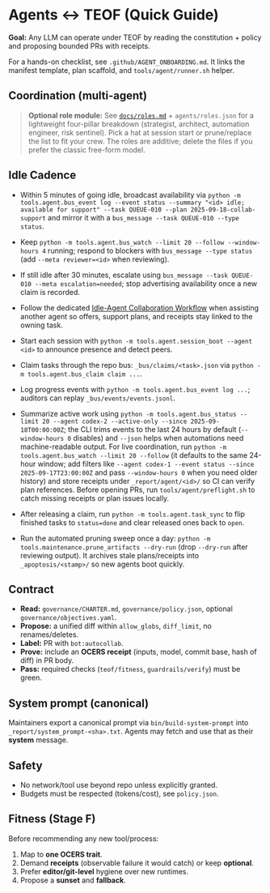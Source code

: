 # Agents ↔ TEOF (Quick Guide)

**Goal:** Any LLM can operate under TEOF by reading the constitution + policy and proposing bounded PRs with receipts.

For a hands-on checklist, see `.github/AGENT_ONBOARDING.md`. It links the manifest template, plan scaffold, and `tools/agent/runner.sh` helper.

## Coordination (multi-agent)
> **Optional role module:** See [`docs/roles.md`](docs/roles.md) + `agents/roles.json` for a lightweight four-pillar breakdown (strategist, architect, automation engineer, risk sentinel). Pick a hat at session start or prune/replace the list to fit your crew. The roles are additive; delete the files if you prefer the classic free-form model.

## Idle Cadence
- Within 5 minutes of going idle, broadcast availability via `python -m tools.agent.bus_event log --event status --summary "<id> idle; available for support" --task QUEUE-010 --plan 2025-09-18-collab-support` and mirror it with a `bus_message --task QUEUE-010 --type status`.
- Keep `python -m tools.agent.bus_watch --limit 20 --follow --window-hours 4` running; respond to blockers with `bus_message --type status` (add `--meta reviewer=<id>` when reviewing).
- If still idle after 30 minutes, escalate using `bus_message --task QUEUE-010 --meta escalation=needed`; stop advertising availability once a new claim is recorded.
- Follow the dedicated [Idle-Agent Collaboration Workflow](docs/collab-support.md) when assisting another agent so offers, support plans, and receipts stay linked to the owning task.

- Start each session with `python -m tools.agent.session_boot --agent <id>` to announce presence and detect peers.
- Claim tasks through the repo bus: `_bus/claims/<task>.json` via `python -m tools.agent.bus_claim claim ...`.
- Log progress events with `python -m tools.agent.bus_event log ...`; auditors can replay `_bus/events/events.jsonl`.
- Summarize active work using `python -m tools.agent.bus_status --limit 20 --agent codex-2 --active-only --since 2025-09-18T00:00:00Z`; the CLI trims events to the last 24 hours by default (`--window-hours 0` disables) and `--json` helps when automations need machine-readable output. For live coordination, run `python -m tools.agent.bus_watch --limit 20 --follow` (it defaults to the same 24-hour window; add filters like `--agent codex-1 --event status --since 2025-09-17T23:00:00Z` and pass `--window-hours 0` when you need older history) and store receipts under `_report/agent/<id>/` so CI can verify plan references. Before opening PRs, run `tools/agent/preflight.sh` to catch missing receipts or plan issues locally.
- After releasing a claim, run `python -m tools.agent.task_sync` to flip finished tasks to `status=done` and clear released ones back to `open`.
- Run the automated pruning sweep once a day: `python -m tools.maintenance.prune_artifacts --dry-run` (drop `--dry-run` after reviewing output). It archives stale plans/receipts into `_apoptosis/<stamp>/` so new agents boot quickly.

## Contract
- **Read:** `governance/CHARTER.md`, `governance/policy.json`, optional `governance/objectives.yaml`.
- **Propose:** a unified diff within `allow_globs`, `diff_limit`, no renames/deletes.
- **Label:** PR with `bot:autocollab`.
- **Prove:** include an **OCERS receipt** (inputs, model, commit base, hash of diff) in PR body.
- **Pass:** required checks (`teof/fitness`, `guardrails/verify`) must be green.

## System prompt (canonical)
Maintainers export a canonical prompt via `bin/build-system-prompt` into `_report/system_prompt-<sha>.txt`.
Agents may fetch and use that as their **system** message.

## Safety
- No network/tool use beyond repo unless explicitly granted.
- Budgets must be respected (tokens/cost), see `policy.json`.

## Fitness (Stage F)
Before recommending any new tool/process:
1) Map to **one OCERS trait**.
2) Demand **receipts** (observable failure it would catch) or keep **optional**.
3) Prefer **editor/git-level** hygiene over new runtimes.
4) Propose a **sunset** and **fallback**.
